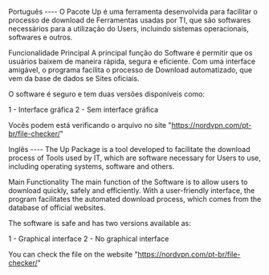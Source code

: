 Português ----
O Pacote Up é uma ferramenta desenvolvida para facilitar o processo de download de Ferramentas usadas por TI, que são softwares necessários para a utilização do Users, incluindo sistemas operacionais, softwares e outros. 

Funcionalidade Principal
A principal função do Software é permitir que os usuários baixem de maneira rápida, segura e eficiente. Com uma interface amigável, o programa facilita o processo de Download automatizado, que vem da base de dados se Sites oficiais.

O software é seguro e tem duas versões disponíveis como:

1 - Interface gráfica 
2 - Sem interface gráfica

Vocês podem está verificando o arquivo no site "https://nordvpn.com/pt-br/file-checker/" 



Inglês ----
The Up Package is a tool developed to facilitate the download process of Tools used by IT, which are software necessary for Users to use, including operating systems, software and others. 

Main Functionality
The main function of the Software is to allow users to download quickly, safely and efficiently. With a user-friendly interface, the program facilitates the automated download process, which comes from the database of official websites.

The software is safe and has two versions available as:

1 - Graphical interface 
2 - No graphical interface

You can check the file on the website "https://nordvpn.com/pt-br/file-checker/"

